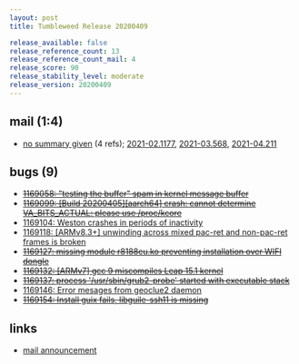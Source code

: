 ```yaml
---
layout: post
title: Tumbleweed Release 20200409

release_available: false
release_reference_count: 13
release_reference_count_mail: 4
release_score: 90
release_stability_level: moderate
release_version: 20200409
---
```


## mail (1:4)

- [no summary given](https://lists.opensuse.org/archives/list/factory@lists.opensuse.org/thread/FSKY62QIMXY3MPBRBNEMNDXMRDEN32D2) (4 refs); [2021-02.1177](https://lists.opensuse.org/archives/list/factory@lists.opensuse.org/thread/FSKY62QIMXY3MPBRBNEMNDXMRDEN32D2), [2021-03.568](https://lists.opensuse.org/archives/list/factory@lists.opensuse.org/thread/FSKY62QIMXY3MPBRBNEMNDXMRDEN32D2), [2021-04.211](https://lists.opensuse.org/archives/list/factory@lists.opensuse.org/thread/FSKY62QIMXY3MPBRBNEMNDXMRDEN32D2)

## bugs (9)

<!--more-->

- ~~[1169058: "testing the buffer" spam in kernel message buffer](https://bugzilla.opensuse.org/show_bug.cgi?id=1169058)~~
- ~~[1169099: \[Build 20200405\]\[aarch64\] crash: cannot determine VA_BITS_ACTUAL: please use /proc/kcore](https://bugzilla.opensuse.org/show_bug.cgi?id=1169099)~~
- [1169104: Weston crashes in periods of inactivity](https://bugzilla.opensuse.org/show_bug.cgi?id=1169104)
- [1169118: \[ARMv8.3+\] unwinding across mixed pac-ret and non-pac-ret frames is broken](https://bugzilla.opensuse.org/show_bug.cgi?id=1169118)
- ~~[1169127: missing module r8188eu.ko preventing installation over WIFI dongle](https://bugzilla.opensuse.org/show_bug.cgi?id=1169127)~~
- ~~[1169132: \[ARMv7\] gcc 9 miscompiles Leap 15.1 kernel](https://bugzilla.opensuse.org/show_bug.cgi?id=1169132)~~
- ~~[1169137: process '/usr/sbin/grub2-probe' started with executable stack](https://bugzilla.opensuse.org/show_bug.cgi?id=1169137)~~
- [1169146: Error mesages from geoclue2 daemon](https://bugzilla.opensuse.org/show_bug.cgi?id=1169146)
- ~~[1169154: Install guix fails, libguile-ssh11 is missing](https://bugzilla.opensuse.org/show_bug.cgi?id=1169154)~~



## links

- [mail announcement](https://lists.opensuse.org/archives/list/factory@lists.opensuse.org/thread/FSKY62QIMXY3MPBRBNEMNDXMRDEN32D2)

